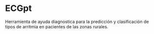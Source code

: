 # ECGpt
Herramienta de ayuda diagnostica para la predicción y clasificación de tipos de arritmia en pacientes de las zonas rurales. 
